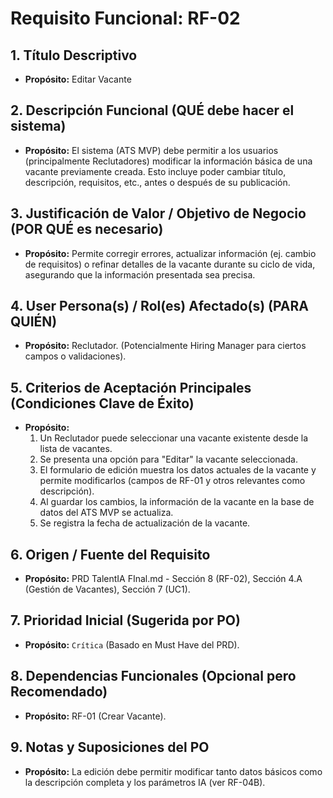 # Requisito Funcional: RF-02

## 1. Título Descriptivo
* **Propósito:** Editar Vacante

## 2. Descripción Funcional (QUÉ debe hacer el sistema)
* **Propósito:** El sistema (ATS MVP) debe permitir a los usuarios (principalmente Reclutadores) modificar la información básica de una vacante previamente creada. Esto incluye poder cambiar título, descripción, requisitos, etc., antes o después de su publicación.

## 3. Justificación de Valor / Objetivo de Negocio (POR QUÉ es necesario)
* **Propósito:** Permite corregir errores, actualizar información (ej. cambio de requisitos) o refinar detalles de la vacante durante su ciclo de vida, asegurando que la información presentada sea precisa.

## 4. User Persona(s) / Rol(es) Afectado(s) (PARA QUIÉN)
* **Propósito:** Reclutador. (Potencialmente Hiring Manager para ciertos campos o validaciones).

## 5. Criterios de Aceptación Principales (Condiciones Clave de Éxito)
* **Propósito:**
    1.  Un Reclutador puede seleccionar una vacante existente desde la lista de vacantes.
    2.  Se presenta una opción para "Editar" la vacante seleccionada.
    3.  El formulario de edición muestra los datos actuales de la vacante y permite modificarlos (campos de RF-01 y otros relevantes como descripción).
    4.  Al guardar los cambios, la información de la vacante en la base de datos del ATS MVP se actualiza.
    5.  Se registra la fecha de actualización de la vacante.

## 6. Origen / Fuente del Requisito
* **Propósito:** PRD TalentIA FInal.md - Sección 8 (RF-02), Sección 4.A (Gestión de Vacantes), Sección 7 (UC1).

## 7. Prioridad Inicial (Sugerida por PO)
* **Propósito:** `Crítica` (Basado en Must Have del PRD).

## 8. Dependencias Funcionales (Opcional pero Recomendado)
* **Propósito:** RF-01 (Crear Vacante).

## 9. Notas y Suposiciones del PO
* **Propósito:** La edición debe permitir modificar tanto datos básicos como la descripción completa y los parámetros IA (ver RF-04B).